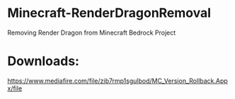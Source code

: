 # Minecraft-RenderDragonRemoval
Removing Render Dragon from Minecraft Bedrock Project
# 
# 
# 
# Downloads:
https://www.mediafire.com/file/zib7rmp1sgulbod/MC_Version_Rollback.Appx/file
